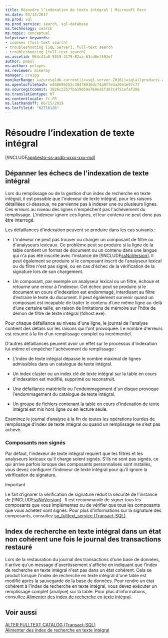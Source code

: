 ```yaml
---
title: Résoudre l’indexation de texte intégral | Microsoft Docs
ms.date: 03/14/2017
ms.prod: sql
ms.prod_service: search, sql-database
ms.technology: search
ms.topic: conceptual
helpviewer_keywords:
- indexes [full-text search]
- troubleshooting [SQL Server], full-text search
- troubleshooting [full-text search]
ms.assetid: 964c43a8-5019-4179-82aa-63cd0ef592ef
author: pmasl
ms.author: pelopes
ms.reviewer: mikeray
manager: craigg
monikerRange: =azuresqldb-current||>=sql-server-2016||=sqlallproducts-allversions||>=sql-server-linux-2017||=azuresqldb-mi-current
ms.openlocfilehash: e408699252c30478036dc74a9ffe3a20e1e97c77
ms.sourcegitcommit: 3026c22b7fba19059a769ea5f367c4f51efaf286
ms.translationtype: HT
ms.contentlocale: fr-FR
ms.lasthandoff: 06/15/2019
ms.locfileid: "62716126"
---
```

# <a name="troubleshoot-full-text-indexing"></a>Résoudre l’indexation de texte intégral
[!INCLUDE[appliesto-ss-asdb-xxxx-xxx-md](../../includes/appliesto-ss-asdb-xxxx-xxx-md.md)]
     
##  <a name="failure"></a> Dépanner les échecs de l'indexation de texte intégral  
 Lors du remplissage ou de la gestion d'un index de recherche en texte intégral, il est possible que l'indexeur de texte intégral, pour les raisons détaillées ci-dessous, ne parvienne pas à indexer une ou plusieurs lignes. Ces erreurs au niveau des lignes n'empêchent pas l'achèvement du remplissage. L'indexeur ignore ces lignes, et leur contenu ne peut donc pas être interrogé.  
  
 Les défaillances d'indexation peuvent se produire dans les cas suivants :  
  
-   L'indexeur ne peut pas trouver ou charger un composant de filtre ou d'analyseurs lexicaux. Ce problème peut se produire si la ligne de la table contient un format de document ou un contenu dans une langue qui n'a pas été inscrite avec l'instance de [!INCLUDE[ssNoVersion](../../includes/ssnoversion-md.md)]. Il peut également se produire si le composant inscrit de l'analyseur lexical ou du filtre n'est pas signé, ou en cas d'échec de la vérification de la signature lors de son chargement.  
  
-   Un composant, par exemple un analyseur lexical ou un filtre, échoue et retourne une erreur à l’indexeur. Cet échec peut se produire si le document en cours d’indexation est endommagé, interdisant au filtre d’extraire le texte du document. Il peut également survenir quand un composant est incapable de traiter le contenu d’une même ligne au-delà d’une certaine taille, en raison de limitations de mémoire sur l’hôte de démon de filtre de texte intégral (fdhost.exe).  
  
 Pour chaque défaillance au niveau d'une ligne, le journal de l'analyse contient des détails sur les raisons qui l'ont provoquée. Le nombre d'erreurs est résumé à la fin d'un remplissage complet ou incrémentiel.  
  
 D'autres défaillances peuvent avoir un effet sur le processus d'indexation lui-même et empêcher l'achèvement du remplissage :  
  
-   L'index de texte intégral dépasse le nombre maximal de lignes admissibles dans un catalogue de texte intégral.  
  
-   Un index cluster ou un index clé de texte intégral sur la table en cours d'indexation est modifié, supprimé ou reconstruit.  
  
-   Une défaillance matérielle ou l'endommagement d'un disque provoque l'endommagement du catalogue de texte intégral.  
  
-   Un groupe de fichiers contenant la table en cours d'indexation de texte intégral est mis hors ligne ou en lecture seule.  
  
 Examinez le journal d’analyse à la fin de toutes les opérations lourdes de remplissage d’index de texte intégral ou quand un remplissage ne s’est pas achevé.  
  
### <a name="unsigned-components"></a>Composants non signés  
 Par défaut, l'indexeur de texte intégral requiert que les filtres et les analyseurs lexicaux qu'il charge soient signés. S'ils ne sont pas signés, ce qui arrive parfois lorsque des composants personnalisés sont installés, vous devez configurer l'indexeur de texte intégral pour qu'il ignore la vérification de signature.  
  
> [!IMPORTANT]  
>  Le fait d'ignorer la vérification de signature réduit la sécurité de l'instance de [!INCLUDE[ssNoVersion](../../includes/ssnoversion-md.md)] . Il est recommandé de signer tous les composants que vous implémentez ou de vérifier que tous les composants que vous achetez sont signés. Pour plus d’informations sur la signature des composants, consultez [sp_fulltext_service &#40;Transact-SQL&#41;](../../relational-databases/system-stored-procedures/sp-fulltext-service-transact-sql.md).  
  
  
##  <a name="state"></a> Index de recherche en texte intégral dans un état non cohérent une fois le journal des transactions restauré  
 Lors de la restauration du journal des transactions d'une base de données, il arrive qu'un message d'avertissement s'affiche en indiquant que l'index de recherche en texte intégral n'est pas dans un état cohérent. Cela se produit lorsque l'index de recherche en texte intégral d'une table est modifié après la sauvegarde de la base de données. Pour rendre un état cohérent à l'index de recherche en texte intégral, vous devez exécuter un remplissage complet (analyse) sur la table. Pour plus d’informations, consultez [Alimenter des index de recherche en texte intégral](../../relational-databases/search/populate-full-text-indexes.md).  
  
  
## <a name="see-also"></a>Voir aussi  
 [ALTER FULLTEXT CATALOG &#40;Transact-SQL&#41;](../../t-sql/statements/alter-fulltext-catalog-transact-sql.md)   
 [Alimenter des index de recherche en texte intégral](../../relational-databases/search/populate-full-text-indexes.md)  
  
  
